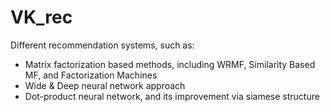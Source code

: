 # VK_rec

Different recommendation systems, such as:
* Matrix factorization based methods, including WRMF, Similarity Based MF, and Factorization Machines
* Wide & Deep neural network approach
* Dot-product neural network, and its improvement via siamese structure
